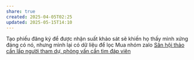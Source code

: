 ```yaml
---
share: true
created: 2025-04-05T02:25
updated: 2025-05-15T14:10
---
```


Tạo phiếu đăng ký để được nhận suất khảo sát sẽ khiến họ thấy mình xứng đáng có nó, nhưng mình lại có dữ liệu để lọc
Mua nhóm zalo
[Săn hội thảo cần lấp người tham dự, phỏng vấn cần tìm đáp viên](../../../../../../%F0%9F%93%9CT%C3%A0i%20nguy%C3%AAn/%C3%9D%20t%C6%B0%E1%BB%9Fng%20ki%E1%BA%BFm%20ti%E1%BB%81n/3%20%C3%9D%20t%C6%B0%E1%BB%9Fng/C%C3%B4ng%20vi%E1%BB%87c%20th%E1%BB%9Di%20v%E1%BB%A5,%20c%E1%BB%99ng%20t%C3%A1c%20vi%C3%AAn/S%C4%83n%20h%E1%BB%99i%20th%E1%BA%A3o%20c%E1%BA%A7n%20l%E1%BA%A5p%20ng%C6%B0%E1%BB%9Di%20tham%20d%E1%BB%B1,%20ph%E1%BB%8Fng%20v%E1%BA%A5n%20c%E1%BA%A7n%20t%C3%ACm%20%C4%91%C3%A1p%20vi%C3%AAn.md)
